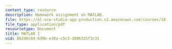 ```yaml
---
content_type: resource
description: Homework assignment on MATLAB.
file: https://ol-ocw-studio-app-production.s3.amazonaws.com/courses/18-085-computational-science-and-engineering-i-fall-2008/86246c846d9be30ac5c33806325f3c31_mt1_18085_f07.pdf
file_type: application/pdf
resourcetype: Document
title: MATLAB 1
uid: 86246c84-6d9b-e30a-c5c3-3806325f3c31
---
```

